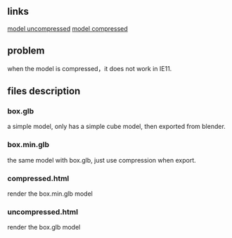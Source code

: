 ## links
[model uncompressed](https://issuebox.github.io/babylonjs/ie/uncompressed.html)
[model compressed](https://issuebox.github.io/babylonjs/ie/compressed.html)

## problem
when the model is compressed，it does not work in IE11.

## files description
### box.glb
a simple model, only has a simple cube model, then exported from blender.

### box.min.glb
the same model with box.glb, just use compression when export.

### compressed.html
render the box.min.glb model

### uncompressed.html
render the box.glb model
